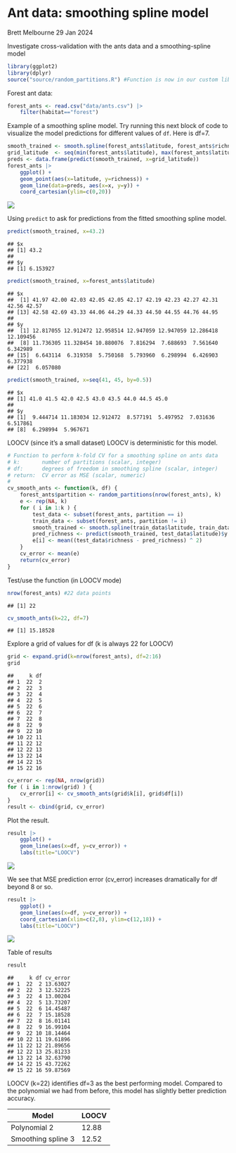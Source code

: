 Ant data: smoothing spline model
================
Brett Melbourne
29 Jan 2024

Investigate cross-validation with the ants data and a smoothing-spline
model

``` r
library(ggplot2)
library(dplyr)
source("source/random_partitions.R") #Function is now in our custom library
```

Forest ant data:

``` r
forest_ants <- read.csv("data/ants.csv") |> 
    filter(habitat=="forest")
```

Example of a smoothing spline model. Try running this next block of code
to visualize the model predictions for different values of `df`. Here is
df=7.

``` r
smooth_trained <- smooth.spline(forest_ants$latitude, forest_ants$richness, df=7)
grid_latitude  <- seq(min(forest_ants$latitude), max(forest_ants$latitude), length.out=201)
preds <- data.frame(predict(smooth_trained, x=grid_latitude))
forest_ants |> 
    ggplot() +
    geom_point(aes(x=latitude, y=richness)) +
    geom_line(data=preds, aes(x=x, y=y)) +
    coord_cartesian(ylim=c(0,20))
```

![](03_2_ants_cv_smooth_files/figure-gfm/unnamed-chunk-3-1.png)<!-- -->

Using `predict` to ask for predictions from the fitted smoothing spline
model.

``` r
predict(smooth_trained, x=43.2)
```

    ## $x
    ## [1] 43.2
    ## 
    ## $y
    ## [1] 6.153927

``` r
predict(smooth_trained, x=forest_ants$latitude)
```

    ## $x
    ##  [1] 41.97 42.00 42.03 42.05 42.05 42.17 42.19 42.23 42.27 42.31 42.56 42.57
    ## [13] 42.58 42.69 43.33 44.06 44.29 44.33 44.50 44.55 44.76 44.95
    ## 
    ## $y
    ##  [1] 12.817055 12.912472 12.958514 12.947059 12.947059 12.286418 12.109456
    ##  [8] 11.736305 11.328454 10.880076  7.816294  7.688693  7.561640  6.342989
    ## [15]  6.643114  6.319358  5.750168  5.793960  6.298994  6.426903  6.377938
    ## [22]  6.057080

``` r
predict(smooth_trained, x=seq(41, 45, by=0.5))
```

    ## $x
    ## [1] 41.0 41.5 42.0 42.5 43.0 43.5 44.0 44.5 45.0
    ## 
    ## $y
    ## [1]  9.444714 11.183034 12.912472  8.577191  5.497952  7.031636  6.517861
    ## [8]  6.298994  5.967671

LOOCV (since it’s a small dataset) LOOCV is deterministic for this
model.

``` r
# Function to perform k-fold CV for a smoothing spline on ants data
# k:       number of partitions (scalar, integer)
# df:      degrees of freedom in smoothing spline (scalar, integer)
# return:  CV error as MSE (scalar, numeric)
#
cv_smooth_ants <- function(k, df) {
    forest_ants$partition <- random_partitions(nrow(forest_ants), k)
    e <- rep(NA, k)
    for ( i in 1:k ) {
        test_data <- subset(forest_ants, partition == i)
        train_data <- subset(forest_ants, partition != i)
        smooth_trained <- smooth.spline(train_data$latitude, train_data$richness, df=df)
        pred_richness <- predict(smooth_trained, test_data$latitude)$y
        e[i] <- mean((test_data$richness - pred_richness) ^ 2)
    }
    cv_error <- mean(e)
    return(cv_error)
}
```

Test/use the function (in LOOCV mode)

``` r
nrow(forest_ants) #22 data points
```

    ## [1] 22

``` r
cv_smooth_ants(k=22, df=7)
```

    ## [1] 15.18528

Explore a grid of values for df (k is always 22 for LOOCV)

``` r
grid <- expand.grid(k=nrow(forest_ants), df=2:16)
grid
```

    ##     k df
    ## 1  22  2
    ## 2  22  3
    ## 3  22  4
    ## 4  22  5
    ## 5  22  6
    ## 6  22  7
    ## 7  22  8
    ## 8  22  9
    ## 9  22 10
    ## 10 22 11
    ## 11 22 12
    ## 12 22 13
    ## 13 22 14
    ## 14 22 15
    ## 15 22 16

``` r
cv_error <- rep(NA, nrow(grid))
for ( i in 1:nrow(grid) ) {
    cv_error[i] <- cv_smooth_ants(grid$k[i], grid$df[i])
}
result <- cbind(grid, cv_error)
```

Plot the result.

``` r
result |>
    ggplot() +
    geom_line(aes(x=df, y=cv_error)) +
    labs(title="LOOCV")
```

![](03_2_ants_cv_smooth_files/figure-gfm/unnamed-chunk-8-1.png)<!-- -->

We see that MSE prediction error (cv_error) increases dramatically for
df beyond 8 or so.

``` r
result |> 
    ggplot() +
    geom_line(aes(x=df, y=cv_error)) +
    coord_cartesian(xlim=c(2,8), ylim=c(12,18)) +
    labs(title="LOOCV")
```

![](03_2_ants_cv_smooth_files/figure-gfm/unnamed-chunk-9-1.png)<!-- -->

Table of results

``` r
result
```

    ##     k df cv_error
    ## 1  22  2 13.63027
    ## 2  22  3 12.52225
    ## 3  22  4 13.00204
    ## 4  22  5 13.73207
    ## 5  22  6 14.45487
    ## 6  22  7 15.18528
    ## 7  22  8 16.01141
    ## 8  22  9 16.99104
    ## 9  22 10 18.14464
    ## 10 22 11 19.61896
    ## 11 22 12 21.89656
    ## 12 22 13 25.81233
    ## 13 22 14 32.63790
    ## 14 22 15 43.72262
    ## 15 22 16 59.87569

LOOCV (k=22) identifies df=3 as the best performing model. Compared to
the polynomial we had from before, this model has slightly better
prediction accuracy.

| Model              | LOOCV |
|--------------------|-------|
| Polynomial 2       | 12.88 |
| Smoothing spline 3 | 12.52 |
